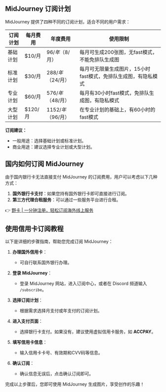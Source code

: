 ## MidJourney 订阅计划

MidJourney 提供了四种不同的订阅计划，适合不同的用户需求：

| 订阅计划 | 每月费用   | 年度费用          | 使用限制                         |
|----------|------------|------------------|----------------------------------|
| 基础计划 | $10/月    | $96/年（$8/月）  | 每月可生成200张图，无fast模式，不能免排队生成图 |
| 标准计划 | $30/月    | $288/年（$24/月）| 每月可无限量生成图片，15小时fast模式，免排队生成图，有隐私模式 |
| 专业计划 | $60/月    | $576/年（$48/月）| 每月有30小时fast模式，免排队生成图，有隐私模式 |
| 大型计划 | $120/月   | $1152/年（$96/月）| 在专业计划的基础上，有60小时的fast模式 |

**订阅建议：**

- 一般用途：选择基础计划或标准计划。
- 商业用途：建议选择专业计划或大型计划。

## 国内如何订阅 MidJourney

由于国内银行卡无法直接支付 MidJourney 的订阅费用，用户可以考虑以下几种方式：

1. **国外银行卡支付**：如果您持有国外银行卡即可直接进行订阅。
2. **第三方代理合租服务**：可以通过一些服务平台进行合租。

👉 [野卡 | 一分钟注册，轻松订阅海外线上服务](https://bit.ly/bewildcard)

## 使用信用卡订阅教程

以下是详细的步骤指南，帮助您完成订阅 MidJourney：

1. **办理国外信用卡**：
   - 可自行联系国外银行办理。

2. **登录 MidJourney**：
   - 登录 MidJourney 网站，进入订阅中心，或者在 Discord 频道输入 `/subscribe`。

3. **选择订阅计划**：
   - 根据需求选择月支付或年支付的订阅计划。

4. **进入支付页面**：
   - 选择银行卡支付。如果没有，建议使用虚拟信用卡服务，如 **ACCPAY**。

5. **填写信用卡信息**：
   - 输入信用卡卡号、有效期和CVV码等信息。

6. **确认订阅**：
   - 确认信息无误后，点击确认订阅即可。

完成以上步骤后，您即可使用 MidJourney 生成图片，享受创作的乐趣！